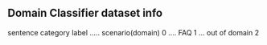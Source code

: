 ## Domain Classifier dataset info

sentence        category            label
.....           scenario(domain)    0
....            FAQ                 1
...             out of domain       2

